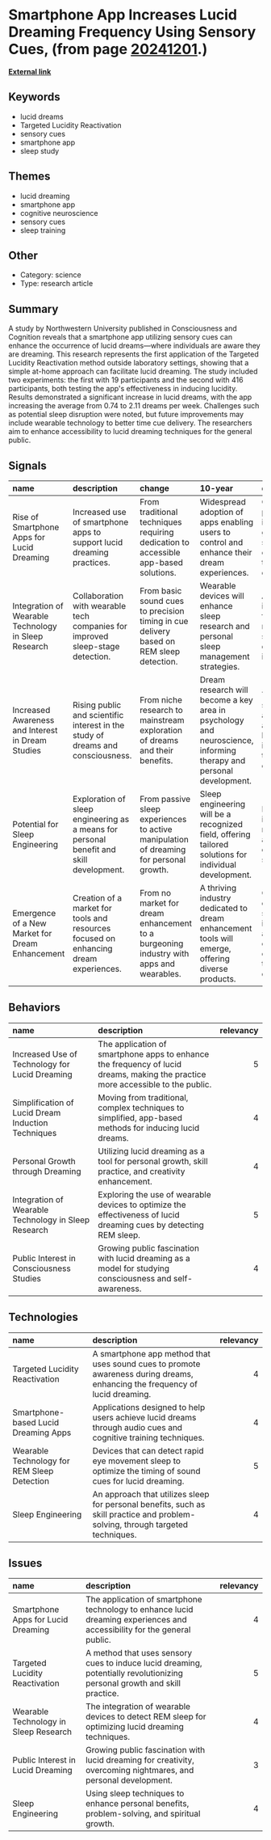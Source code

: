 # __Smartphone App Increases Lucid Dreaming Frequency Using Sensory Cues__, (from page [20241201](https://kghosh.substack.com/p/20241201).)

__[External link](https://www.psypost.org/lucid-dreaming-app-triples-users-awareness-in-dreams-study-finds/)__



## Keywords

* lucid dreams
* Targeted Lucidity Reactivation
* sensory cues
* smartphone app
* sleep study

## Themes

* lucid dreaming
* smartphone app
* cognitive neuroscience
* sensory cues
* sleep training

## Other

* Category: science
* Type: research article

## Summary

A study by Northwestern University published in Consciousness and Cognition reveals that a smartphone app utilizing sensory cues can enhance the occurrence of lucid dreams—where individuals are aware they are dreaming. This research represents the first application of the Targeted Lucidity Reactivation method outside laboratory settings, showing that a simple at-home approach can facilitate lucid dreaming. The study included two experiments: the first with 19 participants and the second with 416 participants, both testing the app's effectiveness in inducing lucidity. Results demonstrated a significant increase in lucid dreams, with the app increasing the average from 0.74 to 2.11 dreams per week. Challenges such as potential sleep disruption were noted, but future improvements may include wearable technology to better time cue delivery. The researchers aim to enhance accessibility to lucid dreaming techniques for the general public.

## Signals

| name                                                 | description                                                                             | change                                                                                  | 10-year                                                                                                           | driving-force                                                                           |   relevancy |
|:-----------------------------------------------------|:----------------------------------------------------------------------------------------|:----------------------------------------------------------------------------------------|:------------------------------------------------------------------------------------------------------------------|:----------------------------------------------------------------------------------------|------------:|
| Rise of Smartphone Apps for Lucid Dreaming           | Increased use of smartphone apps to support lucid dreaming practices.                   | From traditional techniques requiring dedication to accessible app-based solutions.     | Widespread adoption of apps enabling users to control and enhance their dream experiences.                        | Growing public interest in personal growth and self-exploration through lucid dreaming. |           4 |
| Integration of Wearable Technology in Sleep Research | Collaboration with wearable tech companies for improved sleep-stage detection.          | From basic sound cues to precision timing in cue delivery based on REM sleep detection. | Wearable devices will enhance sleep research and personal sleep management strategies.                            | Advancements in technology facilitating more effective sleep and dream interventions.   |           5 |
| Increased Awareness and Interest in Dream Studies    | Rising public and scientific interest in the study of dreams and consciousness.         | From niche research to mainstream exploration of dreams and their benefits.             | Dream research will become a key area in psychology and neuroscience, informing therapy and personal development. | The pursuit of self-awareness and mental health improvements through dream exploration. |           4 |
| Potential for Sleep Engineering                      | Exploration of sleep engineering as a means for personal benefit and skill development. | From passive sleep experiences to active manipulation of dreaming for personal growth.  | Sleep engineering will be a recognized field, offering tailored solutions for individual development.             | Demand for innovative mental health and personal development solutions.                 |           3 |
| Emergence of a New Market for Dream Enhancement      | Creation of a market for tools and resources focused on enhancing dream experiences.    | From no market for dream enhancement to a burgeoning industry with apps and wearables.  | A thriving industry dedicated to dream enhancement tools will emerge, offering diverse products.                  | Consumer desire for self-improvement and exploration of consciousness through dreams.   |           4 |

## Behaviors

| name                                                 | description                                                                                                                     |   relevancy |
|:-----------------------------------------------------|:--------------------------------------------------------------------------------------------------------------------------------|------------:|
| Increased Use of Technology for Lucid Dreaming       | The application of smartphone apps to enhance the frequency of lucid dreams, making the practice more accessible to the public. |           5 |
| Simplification of Lucid Dream Induction Techniques   | Moving from traditional, complex techniques to simplified, app-based methods for inducing lucid dreams.                         |           4 |
| Personal Growth through Dreaming                     | Utilizing lucid dreaming as a tool for personal growth, skill practice, and creativity enhancement.                             |           4 |
| Integration of Wearable Technology in Sleep Research | Exploring the use of wearable devices to optimize the effectiveness of lucid dreaming cues by detecting REM sleep.              |           5 |
| Public Interest in Consciousness Studies             | Growing public fascination with lucid dreaming as a model for studying consciousness and self-awareness.                        |           4 |

## Technologies

| name                                        | description                                                                                                                     |   relevancy |
|:--------------------------------------------|:--------------------------------------------------------------------------------------------------------------------------------|------------:|
| Targeted Lucidity Reactivation              | A smartphone app method that uses sound cues to promote awareness during dreams, enhancing the frequency of lucid dreaming.     |           4 |
| Smartphone-based Lucid Dreaming Apps        | Applications designed to help users achieve lucid dreams through audio cues and cognitive training techniques.                  |           4 |
| Wearable Technology for REM Sleep Detection | Devices that can detect rapid eye movement sleep to optimize the timing of sound cues for lucid dreaming.                       |           5 |
| Sleep Engineering                           | An approach that utilizes sleep for personal benefits, such as skill practice and problem-solving, through targeted techniques. |           4 |

## Issues

| name                                  | description                                                                                                               |   relevancy |
|:--------------------------------------|:--------------------------------------------------------------------------------------------------------------------------|------------:|
| Smartphone Apps for Lucid Dreaming    | The application of smartphone technology to enhance lucid dreaming experiences and accessibility for the general public.  |           4 |
| Targeted Lucidity Reactivation        | A method that uses sensory cues to induce lucid dreaming, potentially revolutionizing personal growth and skill practice. |           5 |
| Wearable Technology in Sleep Research | The integration of wearable devices to detect REM sleep for optimizing lucid dreaming techniques.                         |           4 |
| Public Interest in Lucid Dreaming     | Growing public fascination with lucid dreaming for creativity, overcoming nightmares, and personal development.           |           3 |
| Sleep Engineering                     | Using sleep techniques to enhance personal benefits, problem-solving, and spiritual growth.                               |           4 |